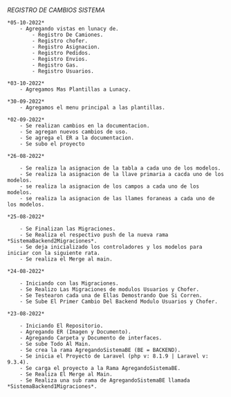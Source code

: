 *REGISTRO DE CAMBIOS SISTEMA*

	*05-10-2022*
		- Agregando vistas en lunacy de.
			- Registro De Camiones.
			- Registro chofer.
			- Registro Asignacion.
			- Registro Pedidos.
			- Registro Envios.
			- Registro Gas.
			- Registro Usuarios.

	*03-10-2022*
		- Agregamos Mas Plantillas a Lunacy.

	*30-09-2022*
		- Agregamos el menu principal a las plantillas.

	*02-09-2022*
		- Se realizan cambios en la documentacion.
		- Se agregan nuevos cambios de uso.
		- Se agrega el ER a la documentacion.
		- Se subo el proyecto

	*26-08-2022*
	
		- Se realiza la asignacion de la tabla a cada uno de los modelos.
		- Se realiza la asignacion de la llave primaria a cacda uno de los modelos.
		- se realiza la asignacion de los campos a cada uno de los modelos.
		- se realiza la asignacion de las llames foraneas a cada uno de los modelos. 

	*25-08-2022*
	
		- Se Finalizan las Migraciones.
		- Se Realiza el respectivo push de la nueva rama *SistemaBackend2Migraciones*.
		- Se deja inicializado los controladores y los modelos para iniciar con la siguiente rata.
		- Se realiza el Merge al main.

	*24-08-2022*

		- Iniciando con las Migraciones.
		- Se Realizo Las Migraciones de modulos Usuarios y Chofer.
		- Se Testearon cada una de Ellas Demostrando Que Si Corren.
		- Se Sube El Primer Cambio Del Backend Modulo Usuarios y Chofer.

    *23-08-2022*

        - Iniciando El Repositorio.
        - Agregando ER (Imagen y Documento).
        - Agregando Carpeta y Documento de interfaces.
        - Se sube Todo Al Main.
        - Se crea la rama AgregandoSistemaBE (BE = BACKEND).
        - Se inicia el Proyecto de Laravel (php v: 8.1.9 | Laravel v: 9.3.4).
        - Se carga el proyecto a la Rama AgregandoSistemaBE.
        - Se Realiza El Merge al Main.
        - Se Realiza una sub rama de AgregandoSistemaBE llamada *SistemaBackend1Migraciones*.

